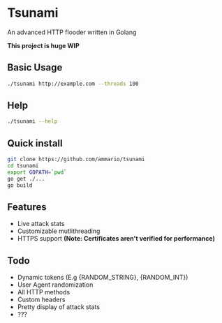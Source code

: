 # Tsunami
An advanced HTTP flooder written in Golang

__This project is huge WIP__

## Basic Usage
```bash
./tsunami http://example.com --threads 100
```

## Help
```bash
./tsunami --help
```

## Quick install
```bash
git clone https://github.com/ammario/tsunami
cd tsunami
export GOPATH=`pwd`
go get ./...
go build
```

## Features
- Live attack stats
- Customizable mutlithreading
- HTTPS support __(Note: Certificates aren't verified for performance)__

## Todo
 - Dynamic tokens (E.g {RANDOM_STRING}, {RANDOM_INT})
 - User Agent randomization
 - All HTTP methods
 - Custom headers
 - Pretty display of attack stats
 - ???
